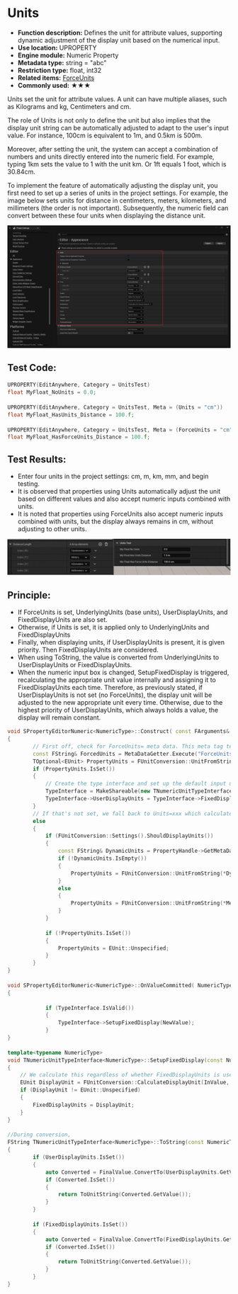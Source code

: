# Units

- **Function description:** Defines the unit for attribute values, supporting dynamic adjustment of the display unit based on the numerical input.
- **Use location:** UPROPERTY
- **Engine module:** Numeric Property
- **Metadata type:** string = "abc"
- **Restriction type:** float, int32
- **Related items:** [ForceUnits](../ForceUnits.md)
- **Commonly used:** ★★★

Units set the unit for attribute values. A unit can have multiple aliases, such as Kilograms and kg, Centimeters and cm.

The role of Units is not only to define the unit but also implies that the display unit string can be automatically adjusted to adapt to the user's input value. For instance, 100cm is equivalent to 1m, and 0.5km is 500m.

Moreover, after setting the unit, the system can accept a combination of numbers and units directly entered into the numeric field. For example, typing 1km sets the value to 1 with the unit km. Or 1ft equals 1 foot, which is 30.84cm.

To implement the feature of automatically adjusting the display unit, you first need to set up a series of units in the project settings. For example, the image below sets units for distance in centimeters, meters, kilometers, and millimeters (the order is not important). Subsequently, the numeric field can convert between these four units when displaying the distance unit.

![Untitled](Untitled.png)

## Test Code:

```cpp
UPROPERTY(EditAnywhere, Category = UnitsTest)
float MyFloat_NoUnits = 0.0;

UPROPERTY(EditAnywhere, Category = UnitsTest, Meta = (Units = "cm"))
float MyFloat_HasUnits_Distance = 100.f;

UPROPERTY(EditAnywhere, Category = UnitsTest, Meta = (ForceUnits = "cm"))
float MyFloat_HasForceUnits_Distance = 100.f;
```

## Test Results:

- Enter four units in the project settings: cm, m, km, mm, and begin testing.
- It is observed that properties using Units automatically adjust the unit based on different values and also accept numeric inputs combined with units.
- It is noted that properties using ForceUnits also accept numeric inputs combined with units, but the display always remains in cm, without adjusting to other units.

![Unit](Unit.gif)

## Principle:

- If ForceUnits is set, UnderlyingUnits (base units), UserDisplayUnits, and FixedDisplayUnits are also set.
- Otherwise, if Units is set, it is applied only to UnderlyingUnits and FixedDisplayUnits
- Finally, when displaying units, if UserDisplayUnits is present, it is given priority. Then FixedDisplayUnits are considered.
- When using ToString, the value is converted from UnderlyingUnits to UserDisplayUnits or FixedDisplayUnits.
- When the numeric input box is changed, SetupFixedDisplay is triggered, recalculating the appropriate unit value internally and assigning it to FixedDisplayUnits each time. Therefore, as previously stated, if UserDisplayUnits is not set (no ForceUnits), the display unit will be adjusted to the new appropriate unit every time. Otherwise, due to the highest priority of UserDisplayUnits, which always holds a value, the display will remain constant.

```cpp
void SPropertyEditorNumeric<NumericType>::Construct( const FArguments& InArgs, const TSharedRef<FPropertyEditor>& InPropertyEditor )
{
		// First off, check for ForceUnits= meta data. This meta tag tells us to interpret, and always display the value in these units. FUnitConversion::Settings().ShouldDisplayUnits does not apply to such properties
		const FString& ForcedUnits = MetaDataGetter.Execute("ForceUnits");
		TOptional<EUnit> PropertyUnits = FUnitConversion::UnitFromString(*ForcedUnits);
		if (PropertyUnits.IsSet())
		{
			// Create the type interface and set up the default input units if they are compatible
			TypeInterface = MakeShareable(new TNumericUnitTypeInterface<NumericType>(PropertyUnits.GetValue()));
			TypeInterface->UserDisplayUnits = TypeInterface->FixedDisplayUnits = PropertyUnits.GetValue();
		}
		// If that's not set, we fall back to Units=xxx which calculates the most appropriate unit to display in
		else
		{
			if (FUnitConversion::Settings().ShouldDisplayUnits())
			{
				const FString& DynamicUnits = PropertyHandle->GetMetaData(TEXT("Units"));
				if (!DynamicUnits.IsEmpty())
				{
					PropertyUnits = FUnitConversion::UnitFromString(*DynamicUnits);
				}
				else
				{
					PropertyUnits = FUnitConversion::UnitFromString(*MetaDataGetter.Execute("Units"));
				}
			}

			if (!PropertyUnits.IsSet())
			{
				PropertyUnits = EUnit::Unspecified;
			}
		}
}

void SPropertyEditorNumeric<NumericType>::OnValueCommitted( NumericType NewValue, ETextCommit::Type CommitInfo )
{

			if (TypeInterface.IsValid())
			{
				TypeInterface->SetupFixedDisplay(NewValue);
			}
}

template<typename NumericType>
void TNumericUnitTypeInterface<NumericType>::SetupFixedDisplay(const NumericType& InValue)
{
	// We calculate this regardless of whether FixedDisplayUnits is used, so that the moment it is used, it's correct
	EUnit DisplayUnit = FUnitConversion::CalculateDisplayUnit(InValue, UnderlyingUnits);
	if (DisplayUnit != EUnit::Unspecified)
	{
		FixedDisplayUnits = DisplayUnit;
	}
}

//During conversion,
FString TNumericUnitTypeInterface<NumericType>::ToString(const NumericType& Value) const
{
		if (UserDisplayUnits.IsSet())
		{
			auto Converted = FinalValue.ConvertTo(UserDisplayUnits.GetValue());
			if (Converted.IsSet())
			{
				return ToUnitString(Converted.GetValue());
			}
		}

		if (FixedDisplayUnits.IsSet())
		{
			auto Converted = FinalValue.ConvertTo(FixedDisplayUnits.GetValue());
			if (Converted.IsSet())
			{
				return ToUnitString(Converted.GetValue());
			}
		}
}


```